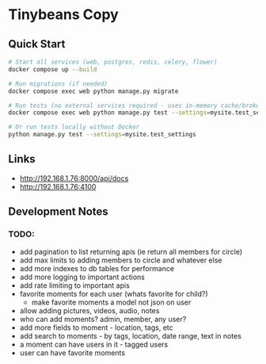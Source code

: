 # Tinybeans Copy

## Quick Start

```bash
# Start all services (web, postgres, redis, celery, flower)
docker compose up --build

# Run migrations (if needed)
docker compose exec web python manage.py migrate

# Run tests (no external services required - uses in-memory cache/broker)
docker compose exec web python manage.py test --settings=mysite.test_settings

# Or run tests locally without Docker
python manage.py test --settings=mysite.test_settings
```

## Links
- http://192.168.1.76:8000/api/docs
- http://192.168.1.76:4100

## Development Notes

### TODO:
- add pagination to list returning apis (ie return all members for circle)
- add max limits to adding members to circle and whatever else
- add more indexes to db tables for performance
- add more logging to important actions
- add rate limiting to important apis
- favorite moments for each user (whats favorite for child?)
  - make favorite moments a model not json on user
- allow adding pictures, videos, audio, notes
- who can add moments? admin, member, any user?
- add more fields to moment - location, tags, etc
- add search to moments - by tags, location, date range, text in notes
- a moment can have users in it - tagged users
- user can have favorite moments